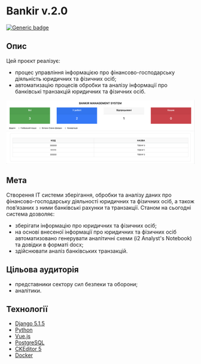# Bankir v.2.0
[![Generic badge](https://img.shields.io/badge/Bankir_2.0beta_Archieve-DOWNLOAD_(Завантажити)-blue?style=for-the-badge&logo=windows)](https://github.com/CAC-NAIAU/bankir/archive/refs/heads/main.zip)

## Опис
Цей проєкт реалізує: 
- процес управління інформацією про фінансово-господарську діяльність юридичних та фізичних осіб;
- автоматизацію процесів обробки та аналізу інформації про банківські транзакцій юридичних та фізичних осіб.

![](demo/demo_gui.png)

## Мета
Створення ІТ системи зберігання, обробки та аналізу даних про фінансово-господарську діяльності юридичних та фізичних осіб, а також пов’язаних з ними банківські рахунки та транзакції. 
Станом на сьогодні система дозволяє:
- зберігати інформацію про юридичних та фізичних осіб;
- на основі внесеної інформації про юридичних та фізичних осіб автоматизовано генерувати аналітичні схеми (і2 Analyst's Notebook) та довідки в форматі docx;
- здійснювати аналіз банківських транзакцій.

## Цільова аудиторія
- представники сектору сил безпеки та оборони;
- аналітики.

## Технології
* [Django 5.1.5](https://www.djangoproject.com/)
* [Python](https://www.python.org/)
* [Vue.js](https://vuejs.org/)
* [PostgreSQL](https://www.postgresql.org/)
* [CKEditor 5](https://ckeditor.com/)
* [Docker](https://www.docker.com/)
